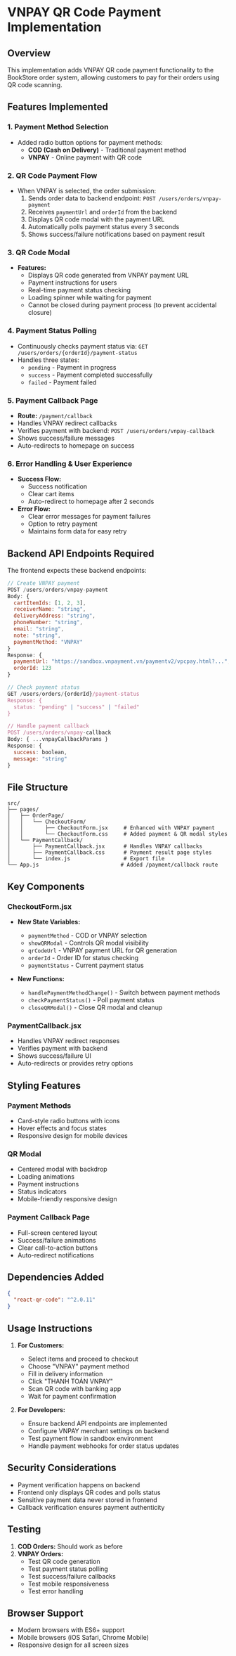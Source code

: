 # VNPAY QR Code Payment Implementation

## Overview

This implementation adds VNPAY QR code payment functionality to the BookStore order system, allowing customers to pay for their orders using QR code scanning.

## Features Implemented

### 1. Payment Method Selection

- Added radio button options for payment methods:
  - **COD (Cash on Delivery)** - Traditional payment method
  - **VNPAY** - Online payment with QR code

### 2. QR Code Payment Flow

- When VNPAY is selected, the order submission:
  1. Sends order data to backend endpoint: `POST /users/orders/vnpay-payment`
  2. Receives `paymentUrl` and `orderId` from the backend
  3. Displays QR code modal with the payment URL
  4. Automatically polls payment status every 3 seconds
  5. Shows success/failure notifications based on payment result

### 3. QR Code Modal

- **Features:**
  - Displays QR code generated from VNPAY payment URL
  - Payment instructions for users
  - Real-time payment status checking
  - Loading spinner while waiting for payment
  - Cannot be closed during payment process (to prevent accidental closure)

### 4. Payment Status Polling

- Continuously checks payment status via: `GET /users/orders/{orderId}/payment-status`
- Handles three states:
  - `pending` - Payment in progress
  - `success` - Payment completed successfully
  - `failed` - Payment failed

### 5. Payment Callback Page

- **Route:** `/payment/callback`
- Handles VNPAY redirect callbacks
- Verifies payment with backend: `POST /users/orders/vnpay-callback`
- Shows success/failure messages
- Auto-redirects to homepage on success

### 6. Error Handling & User Experience

- **Success Flow:**
  - Success notification
  - Clear cart items
  - Auto-redirect to homepage after 2 seconds
- **Error Flow:**
  - Clear error messages for payment failures
  - Option to retry payment
  - Maintains form data for easy retry

## Backend API Endpoints Required

The frontend expects these backend endpoints:

```javascript
// Create VNPAY payment
POST /users/orders/vnpay-payment
Body: {
  cartItemIds: [1, 2, 3],
  receiverName: "string",
  deliveryAddress: "string",
  phoneNumber: "string",
  email: "string",
  note: "string",
  paymentMethod: "VNPAY"
}
Response: {
  paymentUrl: "https://sandbox.vnpayment.vn/paymentv2/vpcpay.html?...",
  orderId: 123
}

// Check payment status
GET /users/orders/{orderId}/payment-status
Response: {
  status: "pending" | "success" | "failed"
}

// Handle payment callback
POST /users/orders/vnpay-callback
Body: { ...vnpayCallbackParams }
Response: {
  success: boolean,
  message: "string"
}
```

## File Structure

```
src/
├── pages/
│   ├── OrderPage/
│   │   └── CheckoutForm/
│   │       ├── CheckoutForm.jsx     # Enhanced with VNPAY payment
│   │       └── CheckoutForm.css     # Added payment & QR modal styles
│   └── PaymentCallback/
│       ├── PaymentCallback.jsx      # Handles VNPAY callbacks
│       ├── PaymentCallback.css      # Payment result page styles
│       └── index.js                 # Export file
└── App.js                          # Added /payment/callback route
```

## Key Components

### CheckoutForm.jsx

- **New State Variables:**

  - `paymentMethod` - COD or VNPAY selection
  - `showQRModal` - Controls QR modal visibility
  - `qrCodeUrl` - VNPAY payment URL for QR generation
  - `orderId` - Order ID for status checking
  - `paymentStatus` - Current payment status

- **New Functions:**
  - `handlePaymentMethodChange()` - Switch between payment methods
  - `checkPaymentStatus()` - Poll payment status
  - `closeQRModal()` - Close QR modal and cleanup

### PaymentCallback.jsx

- Handles VNPAY redirect responses
- Verifies payment with backend
- Shows success/failure UI
- Auto-redirects or provides retry options

## Styling Features

### Payment Methods

- Card-style radio buttons with icons
- Hover effects and focus states
- Responsive design for mobile devices

### QR Modal

- Centered modal with backdrop
- Loading animations
- Payment instructions
- Status indicators
- Mobile-friendly responsive design

### Payment Callback Page

- Full-screen centered layout
- Success/failure animations
- Clear call-to-action buttons
- Auto-redirect notifications

## Dependencies Added

```json
{
  "react-qr-code": "^2.0.11"
}
```

## Usage Instructions

1. **For Customers:**

   - Select items and proceed to checkout
   - Choose "VNPAY" payment method
   - Fill in delivery information
   - Click "THANH TOÁN VNPAY"
   - Scan QR code with banking app
   - Wait for payment confirmation

2. **For Developers:**
   - Ensure backend API endpoints are implemented
   - Configure VNPAY merchant settings on backend
   - Test payment flow in sandbox environment
   - Handle payment webhooks for order status updates

## Security Considerations

- Payment verification happens on backend
- Frontend only displays QR codes and polls status
- Sensitive payment data never stored in frontend
- Callback verification ensures payment authenticity

## Testing

1. **COD Orders:** Should work as before
2. **VNPAY Orders:**
   - Test QR code generation
   - Test payment status polling
   - Test success/failure callbacks
   - Test mobile responsiveness
   - Test error handling

## Browser Support

- Modern browsers with ES6+ support
- Mobile browsers (iOS Safari, Chrome Mobile)
- Responsive design for all screen sizes
